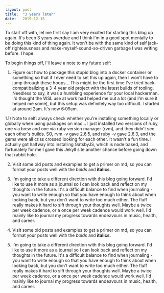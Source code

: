 ```yaml
---
layout: post
title:  "3 years later"
date:   2019-12-16
---
```


To start off with, let me first say I am very excited for starting this blog up again. It's been 3 years overdue and I think I'm in a good spot mentally to be doing this kind of thing again. It won't be with the same kind of self jack-off righteousness and make-myself-sound-so-driven garbage I was writing before. I hope. 

To begin things off, I'll leave a note to my future self:

1) Figure out how to package this stupid blog into a docker container or something so that if I ever need to set this up again, then I won't have to jump through these hoops... This might be the first time I've tried back-compatibalizing a 3-4 year old project with the latest builds of tooling. Needless to say, it was a humbling experience for your local hackerman. I'd thought the WSL use at work had helped me out a lot (and I'm sure it helped me some), but this setup was
definitely way too difficult. I started at around 2am. It's now 6:09am. 

1.1) Note to self: always check whether you're installing something locally or globally when using packages on mac... I just installed two versions of ruby, one via brew and one via ruby version manager (rvm), and they didn't see each other's builds. SO, rvm -v gave 2.6.5, and ruby -v gave 2.6.3, and the gems were all criss crossed looking for each other. It wasn't a fun time. I actually got halfway into installing GatsbyJS, which is node based, and fortunately for me I gave this Jekyll site
another chance before going down that rabbit hole.

2) Visit some old posts and examples to get a primer on md, so you can format your posts well with the *bolds* and **italics**. 

3) I'm going to take a different direction with this blog going forward. I'd like to use it more as a journal so I can look back and reflect on my thoughts in the future. It's a difficult balance to find when journaling - you want to write enough so that you have enough to think about when looking back, but you don't want to write too much either. The fluff really makes it hard to sift through your thoughts well. Maybe a twice per week cadence, or a once per week cadence would work well. I'd
mainly like to journal my progress towards endeavours in music, health, and career.

2) Visit some old posts and examples to get a primer on md, so you can format your posts well with the *bolds* and **italics**. 

3) I'm going to take a different direction with this blog going forward. I'd like to use it more as a journal so I can look back and reflect on my thoughts in the future. It's a difficult balance to find when journaling - you want to write enough so that you have enough to think about when looking back, but you don't want to write too much either. The fluff really makes it hard to sift through your thoughts well. Maybe a twice per week cadence, or a once per week cadence would work well. I'd
mainly like to journal my progress towards endeavours in music, health, and career.


